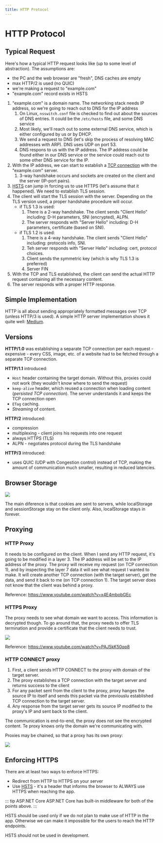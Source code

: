 ```yaml
---
title: HTTP Protocol
---
```


# HTTP Protocol

## Typical Request

Here's how a typical HTTP request looks like (up to some level of abstraction).
The assumptions are:

- the PC and the web browser are "fresh", DNS caches are empty
- max HTTP/2 is used (no QUIC)
- we're making a request to "example.com"
- "example.com" record exists in HSTS

1. "example.com" is a domain name. The networking stack needs IP address, so
   we're going to reach out to DNS for the IP address
    1. On Linux, `nsswitch.conf` file is checked to find out about the sources
      of DNS entries. It could be the `/etc/hosts` file, and some DNS service
    2. Most likely, we'll reach out to some external DNS service, which is either
      configured by us or by DHCP.
    3. We send a request to DNS (let's skip the process of resolving MAC addresses
      with ARP). DNS uses UDP on port 53.
    4. DNS respons to us with the IP address. The IP address could be found either
      in our DNS service or the service could reach out to some other DNS service
      for the IP.
2. With the IP address, we can start to establish a [TCP connection](./tcp) with
   the "example.com" server.
    1. 3-way handshake occurs and sockets are created on the client and the server
      (IP-port pairs).
3. [HSTS](./hsts) can jump in forcing us to use HTTPS (let's assume that it
   happened). We need to establish TLS session.
4. The client will start the TLS session with the server. Depending on the TLS
   version used, a proper handshake procedure will occur.
    - if TLS 1.3 is used:
        1. There is a 2-way handshake. The client sends "Client Hello" including:
          D-H parameters, SNI (encrypted), ALPN.
        2. The server responds with "Server Hello" including: D-H parameters,
          certificate (based on SNI).
    - if TLS 1.2 is used:
        1. There is a 4-way handshake. The client sends "Client Hello" including:
          protocols info, SNI.
        2. Teh server responds with "Server Hello" including: cert, protocol
          choices.
        3. Client sends the symmetric key (which is why TLS 1.3 is preferred)
        4. Server FIN
5. With the TCP and TLS established, the client can send the actual HTTP request
   containing all the necessary content.
6. The server responds with a proper HTTP response.

## Simple Implementation

HTTP is all about sending appropriately formatted messages over TCP (unless
HTTP/3 is used). A simple HTTP server implementation shows it quite well:
[Medium](https://medium.com/from-the-scratch/http-server-what-do-you-need-to-know-to-build-a-simple-http-server-from-scratch-d1ef8945e4fa).

## Versions

**HTTP/1.0** was establishing a separate TCP connection per each request -
expensive - every CSS, image, etc. of a website had to be fetched through a
separate TCP connection.

**HTTP/1.1** introduced:

- `Host` header containing the target domain. Without this, proxies could not
  work (they wouldn't know where to send the request)
- `keep-alive` header, which reused a connection when loading content
  (*persisted TCP connection*). The server understands it and keeps the TCP
  connection open
- `ETag` caching.
- *Streaming* of content.

**HTTP/2** introduced:

- compression
- multiplexing - client joins his requests into one request
- always HTTPS (TLS)
- ALPN - negotiates protocol during the TLS handshake

**HTTP/3** introduced:

- uses QUIC (UDP with Congestion control) instead of TCP, making the amount of
  communication much smaller, resulting in reduced latencies.

## Browser Storage

![](https://i.imgur.com/UXLpHD2.png)

The main diference is that cookies are sent to servers, while localStorage and
sessionStorage stay on the client only. Also, localStorage stays in forever.

## Proxying

### HTTP Proxy

It needs to be configured on the client. When I send any HTTP request, it's
going to be modified in a layer 3. The IP address will be set to the IP address
of the proxy. The proxy will receive my request (on TCP connection 1), and by
inspecting the layer 7 data it will see what request I wanted to make. It will
create another TCP connection (with the target server), get the data, and send
it back to me (on TCP connection 1). The target server does not know that the
client was behind a proxy.

Reference: https://www.youtube.com/watch?v=x4E4mbobGEc

### HTTPS Proxy

The proxy needs to see what domain we want to access. This information is
decrypted though. To go around that, the proxy needs to offer TLS termination
and provide a certificate that the client needs to trust.

![](https://i.imgur.com/vdj2Ebz.png)

Reference: https://www.youtube.com/watch?v=PAJ5kK50qp8

### HTTP CONNECT proxy

1. First, a client sends HTTP CONNECT to the proxy with domain of the target
   server.
2. The proxy establishes a TCP connection with the target server and returns
   success to the client
3. For any packet sent from the client to the proxy, proxy hanges the source IP
   to itself and sends this packet via the previouslu established TCP connection
   to the target server.
4. Any response from the target server gets its source IP modified to the
   proxy's IP and sent back to the client.

The communication is end-to-end, the proxy does not see the encrypted content.
Te proxy knows only the domain we're communicating with.

Proxies may be chained, so that a proxy has its own proxy:

![](https://i.imgur.com/J7mOhkO.png)

## Enforcing HTTPS

There are at least two ways to enforce HTTPS:

- Redirect from HTTP to HTTPS on your server
- Use [HSTS](./hsts) - it's a header that informs the browser to ALWAYS use HTTPS when
  reaching the app.

::: tip ASP.NET Core
ASP.NET Core has built-in middleware for both of the points above.
:::

HSTS should be used only if we do not plan to make use of HTTP in the app.
Otherwise we can make it impossible for the users to reach the HTTP endpoints.

HSTS should not be used in development.